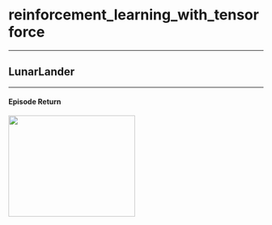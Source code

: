 # reinforcement_learning_with_tensorforce

---
## LunarLander
---

#### Episode Return

<img src='results/LunarLander/LunarLander86%.mp4' width='250' height='200' />
